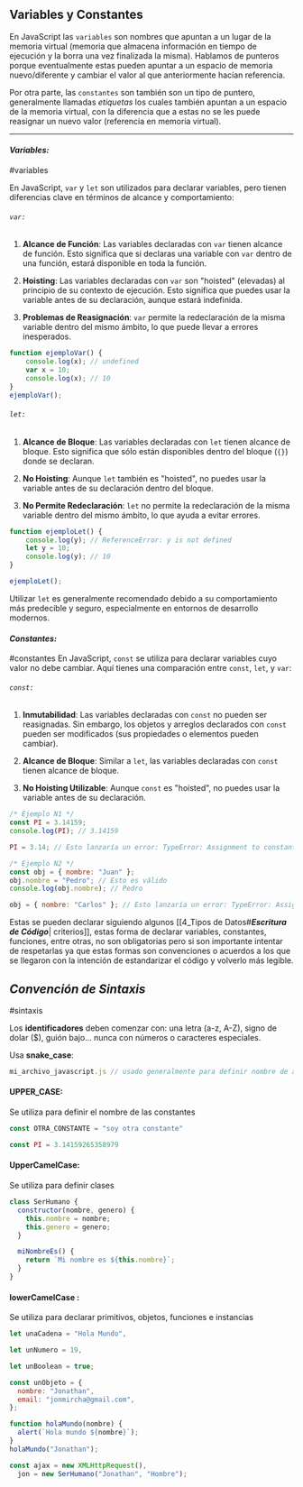 ## **Variables y Constantes**
En JavaScript las `variables` son nombres que apuntan a un lugar de la memoria virtual (memoria que almacena información en tiempo de ejecución y la borra una vez finalizada la misma). Hablamos de punteros porque eventualmente estas pueden apuntar a un espacio de memoria nuevo/diferente y cambiar el valor al que anteriormente hacían referencia.

Por otra parte, las `constantes` son también son un tipo de puntero, generalmente llamadas _etiquetas_ los cuales también apuntan a un espacio de la memoria virtual,  con la diferencia que a estas no se les puede reasignar un nuevo valor (referencia en memoria virtual).
___
#### ***Variables:***
#variables

En JavaScript, `var` y `let` son utilizados para declarar variables, pero tienen diferencias clave en términos de alcance y comportamiento:

###### `var:`
1. **Alcance de Función**: Las variables declaradas con `var` tienen alcance de función. Esto significa que si declaras una variable con `var` dentro de una función, estará disponible en toda la función.
    
2. **Hoisting**: Las variables declaradas con `var` son "hoisted" (elevadas) al principio de su contexto de ejecución. Esto significa que puedes usar la variable antes de su declaración, aunque estará indefinida.
    
3. **Problemas de Reasignación**: `var` permite la redeclaración de la misma variable dentro del mismo ámbito, lo que puede llevar a errores inesperados.

```js
function ejemploVar() {
    console.log(x); // undefined
    var x = 10;
    console.log(x); // 10
}
ejemploVar();
```

###### `let:`
1. **Alcance de Bloque**: Las variables declaradas con `let` tienen alcance de bloque. Esto significa que sólo están disponibles dentro del bloque (`{}`) donde se declaran.
    
2. **No Hoisting**: Aunque `let` también es "hoisted", no puedes usar la variable antes de su declaración dentro del bloque.
    
3. **No Permite Redeclaración**: `let` no permite la redeclaración de la misma variable dentro del mismo ámbito, lo que ayuda a evitar errores.

``` js
function ejemploLet() {
    console.log(y); // ReferenceError: y is not defined
    let y = 10;
    console.log(y); // 10
}

ejemploLet();

```

Utilizar `let` es generalmente recomendado debido a su comportamiento más predecible y seguro, especialmente en entornos de desarrollo modernos.


#### ***Constantes:***
#constantes
En JavaScript, `const` se utiliza para declarar variables cuyo valor no debe cambiar. Aquí tienes una comparación entre `const`, `let`, y `var`:

###### `const:`
1. **Inmutabilidad**: Las variables declaradas con `const` no pueden ser reasignadas. Sin embargo, los objetos y arreglos declarados con `const` pueden ser modificados (sus propiedades o elementos pueden cambiar).
    
2. **Alcance de Bloque**: Similar a `let`, las variables declaradas con `const` tienen alcance de bloque.
    
3. **No Hoisting Utilizable**: Aunque `const` es "hoisted", no puedes usar la variable antes de su declaración.
``` js
/* Ejemplo N1 */
const PI = 3.14159;
console.log(PI); // 3.14159

PI = 3.14; // Esto lanzaría un error: TypeError: Assignment to constant variable.

/* Ejemplo N2 */
const obj = { nombre: "Juan" };
obj.nombre = "Pedro"; // Esto es válido
console.log(obj.nombre); // Pedro

obj = { nombre: "Carlos" }; // Esto lanzaría un error: TypeError: Assignment to constant variable.
```

Estas se pueden declarar siguiendo algunos [[4_Tipos de Datos#***Escritura de Código***| criterios]], estas forma de declarar variables, constantes, funciones, entre otras, no son obligatorias pero si son importante intentar de respetarlas ya que estas formas son convenciones o acuerdos a los que se llegaron con la intención de estandarizar el código y volverlo más legible.

## ***Convención de Sintaxis*** 
#sintaxis 

Los **identificadores** deben comenzar con: una letra (a-z, A-Z), signo de dolar ($), guión bajo... nunca con números o caracteres especiales.

Usa **snake_case**:
```js
mi_archivo_javascript.js // usado generalmente para definir nombre de archivos
```

#### **UPPER_CASE:**
Se utiliza para definir el nombre de las constantes
```js
const OTRA_CONSTANTE = "soy otra constante" 

const PI = 3.14159265358979
```

#### **UpperCamelCase**:
Se utiliza para definir clases
```js
class SerHumano {  
  constructor(nombre, genero) {
    this.nombre = nombre;
    this.genero = genero;
  }

  miNombreEs() {
    return `Mi nombre es ${this.nombre}`;
  }
}
```

#### **lowerCamelCase** :
Se utiliza para declarar primitivos, objetos, funciones e instancias
```js
let unaCadena = "Hola Mundo",

let unNumero = 19,

let unBoolean = true;

const unObjeto = {
  nombre: "Jonathan",
  email: "jonmircha@gmail.com",
};

function holaMundo(nombre) {
  alert(`Hola mundo ${nombre}`);
}
holaMundo("Jonathan");

const ajax = new XMLHttpRequest(),
  jon = new SerHumano("Jonathan", "Hombre");
```
